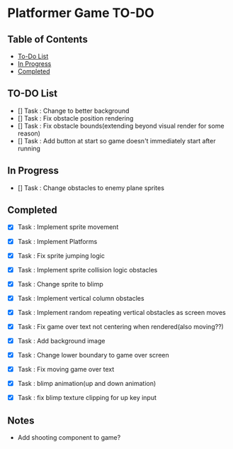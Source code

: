 # Platformer Game TO-DO


## Table of Contents
- [To-Do List](#to-do-list)
- [In Progress](#in-progress)
- [Completed](#completed)

## TO-DO List
- [] Task : Change to better background
- [] Task : Fix obstacle position rendering
- [] Task : Fix obstacle bounds(extending beyond visual render for some reason)
- [] Task : Add button at start so game doesn't immediately start after running
## In Progress
- [] Task : Change obstacles to enemy plane sprites

## Completed
- [x] Task : Implement sprite movement
- [x] Task : Implement Platforms
- [x] Task : Fix sprite jumping logic
- [x] Task : Implement sprite collision logic obstacles
- [x] Task : Change sprite to blimp
- [x] Task : Implement vertical column obstacles
- [x] Task : Implement random repeating vertical obstacles as screen moves
- [x] Task : Fix game over text not centering when rendered(also moving??)
- [x] Task : Add background image
- [x] Task : Change lower boundary to game over screen
- [x] Task : Fix moving game over text
- [x] Task : blimp animation(up and down animation)
- [x] Task : fix blimp texture clipping for up key input



## Notes
- Add shooting component to game?
